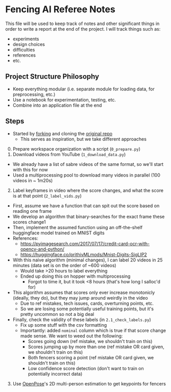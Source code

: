 # Fencing AI Referee Notes

This file will be used to keep track of notes and other significant things in order to write a report at the end of the project.
I will track things such as:
* experiments
* design choices
* difficulties
* references
* etc.

## Project Structure Philosophy
* Keep everything modular (i.e. separate module for loading data, for preprocessing, etc.)
* Use a notebook for experimentation, testing, etc.
* Combine into an application file at the end

## Steps
* Started by [forking](https://github.com/Nick0915/FencingAIRef) and cloning the [original repo](https://github.com/sholtodouglas/fencing-AI)
  * This serves as inspiration, but we take different approaches

0) Prepare workspace organization with a script (`0_prepare.py`)
1) Download videos from YouTube (`1_download_data.py`)
  * We already have a list of sabre videos of the same format, so we'll start with this for now
  * Used a multiprocessing pool to download many videos in parallel (100 videos in ~ 1m20s)
2) Label keyframes in video where the score changes, and what the score is at that point (`2_label_vids.py`)
  * First, assume we have a function that can spit out the score based on reading one frame
  * We develop an algorithm that binary-searches for the exact frame these scores change1
  * Then, implement the assumed function using an off-the-shelf huggingface model trained on MNIST digits
  * References:
    * https://pyimagesearch.com/2017/07/17/credit-card-ocr-with-opencv-and-python/
    * https://huggingface.co/prithivMLmods/Mnist-Digits-SigLIP2
  * With this naive algorithm (minimal changes), I can label 20 videos in 25 minutes (data set is on the order of ~600 videos)
    * Would take >20 hours to label everything
    * Ended up doing this on hopper with multiprocessing
      * Forgot to time it, but it took <8 hours (that's how long I salloc'd for)
  * This algorithm assumes that scores only ever increase monotonicly (ideally, they do), but they may jump around weirdly in the video
    * Due to ref mistakes, tech issues, cards, overturning points, etc.
    * So we are losing some potentially useful training points, but it's pretty uncommon so not a big deal
  * Finally, check the validity of these labels (in `2.1_check_labels.py`)
    * Fix up some stuff with the csv formatting
    * Importantly: added `nominal` column which is true if that score change made sense. We want to weed out the following:
      * Scores going down (ref mistake, we shouldn't train on this)
      * Scores jumping up by more than one (ref mistake OR card given, we shouldn't train on this)
      * Both fencers scoring a point (ref mistake OR card given, we shouldn't train on this)
      * Low confidence score detection (don't want to train on potentially incorrect data)
3) Use [OpenPose](https://github.com/CMU-Perceptual-Computing-Lab/openpose?tab=readme-ov-file)'s 2D multi-person estimation to get keypoints for fencers
